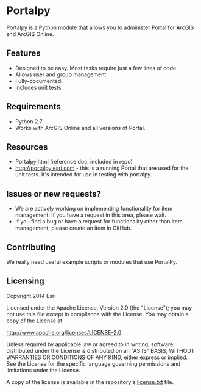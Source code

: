 Portalpy
=========
Portalpy is a Python module that allows you to administer Portal for ArcGIS and ArcGIS Online.  

## Features
* Designed to be easy.  Most tasks require just a few lines of code.
* Allows user and group management.
* Fully-documented.
* Includes unit tests.

## Requirements
* Python 2.7
* Works with ArcGIS Online and all versions of Portal.

## Resources
* Portalpy.html (reference doc, included in repo)
* http://portalpy.esri.com - this is a running Portal that are used for the unit tests.  It's intended for use in testing with portalpy.


## Issues or new requests?
* We are actively working on implementing functionality for item management.  If you have a request in this area, please wait.
* If you find a bug or have a request for functionality other than item management, please create an item in GitHub.

## Contributing
We really need useful example scripts or modules that use PortalPy. 

## Licensing
Copyright 2014 Esri

Licensed under the Apache License, Version 2.0 (the "License");
you may not use this file except in compliance with the License.
You may obtain a copy of the License at

   http://www.apache.org/licenses/LICENSE-2.0

Unless required by applicable law or agreed to in writing, software
distributed under the License is distributed on an "AS IS" BASIS,
WITHOUT WARRANTIES OR CONDITIONS OF ANY KIND, either express or implied.
See the License for the specific language governing permissions and
limitations under the License.

A copy of the license is available in the repository's [license.txt](license.txt) file.

